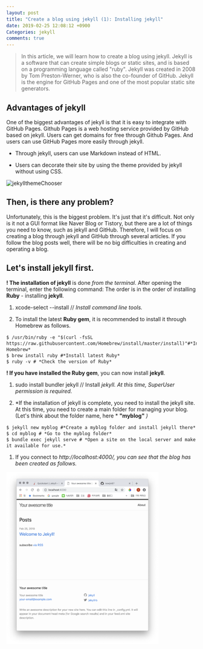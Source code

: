 ```yaml
---
layout: post
title: "Create a blog using jekyll (1): Installing jekyll"
date: 2019-02-25 12:08:12 +0900
Categories: jekyll
comments: true
---
```


 >In this article, we will learn how to create a blog using jekyll. Jekyll is a software that can create simple blogs or static sites, and is based on a programming language called "ruby". Jekyll was created in 2008 by Tom Preston-Werner, who is also the co-founder of GitHub. Jekyll is the engine for GitHub Pages and one of the most popular static site generators.

## Advantages of jekyll

 One of the biggest advantages of jekyll is that it is easy to integrate with GitHub Pages. Github Pages is a web hosting service provided by GitHub based on jekyll. Users can get domains for free through Github Pages. And users can use GitHub Pages more easily through jekyll.

* Through jekyll, users can use Markdown instead of HTML.

* Users can decorate their site by using the theme provided by jekyll without using CSS.

![jekyllthemeChooser](https://help.github.com/assets/images/help/pages/select-theme.png)

## Then, is there any problem?

 Unfortunately, this is the biggest problem. It's just that it's difficult. Not only is it not a GUI format like Naver Blog or Tistory, but there are a lot of things you need to know, such as jekyll and GitHub. Therefore, I will focus on creating a blog through jekyll and GitHub through several articles. If you follow the blog posts well, there will be no big difficulties in creating and operating a blog.

## Let's install jekyll first.

**! The installation of jekyll** is done *from the terminal*. After opening the terminal, enter the following command: The order is in the order of installing **Ruby** - installing **jekyll**.

1. xcode-select --install // *Install command line tools.*

2. To install the latest **Ruby gem**, it is recommended to install it through Homebrew as follows.
```
$ /usr/bin/ruby -e "$(curl -fsSL https://raw.githubusercontent.com/Homebrew/install/master/install)"#*Install Homebrew*
$ brew install ruby ​​#*Install latest Ruby*
$ ruby ​​-v # *Check the version of Ruby*
```

**! If you have installed the Ruby gem**, you can now install **jekyll**.

1. sudo install bundler jekyll // Install *jekyll. At this time, SuperUser permission is required.*

2. *If the installation of jekyll is complete, you need to install the jekyll site. At this time, you need to create a main folder for managing your blog. (Let's think about the folder name, here * **"myblog"** *)*
```
$ jekyll new myblog #*Create a myblog folder and install jekyll there*
$ cd myblog # *Go to the myblog folder*
$ bundle exec jekyll serve # *Open a site on the local server and make it available for use.*
```
1. If you connect to *http://localhost:4000/, you can see that the blog has been created as follows.*
<img src="https://github.com/newjin87/storage/blob/master/_img/jekyll/firstpage.png?raw=true" width="80%">